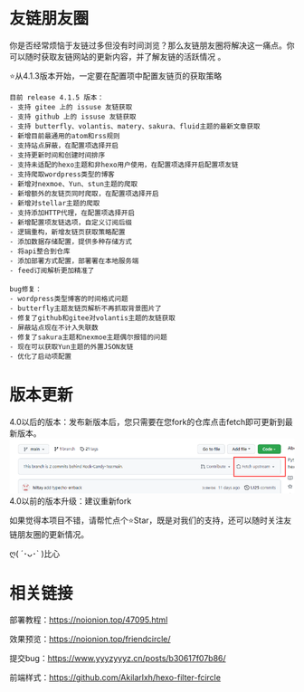 # 友链朋友圈

你是否经常烦恼于友链过多但没有时间浏览？那么友链朋友圈将解决这一痛点。你可以随时获取友链网站的更新内容，并了解友链的活跃情况 。

⭐从4.1.3版本开始，一定要在配置项中配置友链页的获取策略
```
目前 release 4.1.5 版本：
- 支持 gitee 上的 issuse 友链获取
- 支持 github 上的 issuse 友链获取
- 支持 butterfly、volantis、matery、sakura、fluid主题的最新文章获取
- 新增目前最通用的atom和rss规则
- 支持站点屏蔽，在配置项选择开启
- 支持更新时间和创建时间排序
- 支持未适配的hexo主题和非hexo用户使用，在配置项选择开启配置项友链
- 支持爬取wordpress类型的博客
- 新增对nexmoe、Yun、stun主题的爬取
- 新增额外的友链页同时爬取，在配置项选择开启
- 新增对stellar主题的爬取
- 支持添加HTTP代理，在配置项选择开启
- 新增配置项友链选项，自定义订阅后缀
- 逻辑重构，新增友链页获取策略配置
- 添加数据存储配置，提供多种存储方式
- 将api整合到仓库
- 添加部署方式配置，部署署在本地服务端
- feed订阅解析更加精准了

bug修复：
- wordpress类型博客的时间格式问题
- butterfly主题友链页解析不再抓取背景图片了
- 修复了github和gitee对volantis主题的友链获取
- 屏蔽站点现在不计入失联数
- 修复了sakura主题和nexmoe主题偶尔报错的问题
- 现在可以获取Yun主题的外置JSON友链
- 优化了启动项配置
```

# 版本更新

4.0以后的版本：发布新版本后，您只需要在您fork的仓库点击fetch即可更新到最新版本。
![img.png](img.png)
4.0以前的版本升级：建议重新fork

如果觉得本项目不错，请帮忙点个⭐Star，既是对我们的支持，还可以随时关注友链朋友圈的更新情况。

ღ( ´･ᴗ･` )比心

# 相关链接
部署教程：https://noionion.top/47095.html

效果预览：https://noionion.top/friendcircle/

提交bug：https://www.yyyzyyyz.cn/posts/b30617f07b86/

前端样式：https://github.com/Akilarlxh/hexo-filter-fcircle


